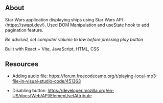 ## About

Star Wars application displaying ships using Star Wars API (https://swapi.dev/). Used DOM Manipulation and useState hook to add pagination feature.

_Be advised, set computer volume to low before pressing play button_

Built with React + Vite, JavaScript, HTML, CSS

## Resources

- Adding audio file: https://forum.freecodecamp.org/t/playing-local-mp3-file-in-visual-studio-code/451363

- Disabling button: https://developer.mozilla.org/en-US/docs/Web/API/Element/setAttribute
